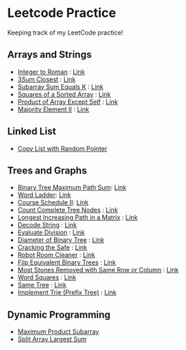 # Leetcode Practice
Keeping track of my LeetCode practice!

## Arrays and Strings
* [Integer to Roman](intToRoman.java) : [Link](https://leetcode.com/problems/integer-to-roman/)
* [3Sum Closest](threeSumClosest.java) : [Link](https://leetcode.com/problems/3sum-closest/)
* [Subarray Sum Equals K](subarraySum.java) : [Link](https://leetcode.com/problems/subarray-sum-equals-k/)
* [Squares of a Sorted Array](sortedSquares.java) : [Link](https://leetcode.com/problems/squares-of-a-sorted-array/)
* [Product of Array Except Self](ProductExceptSelf.java) : [Link](https://leetcode.com/problems/product-of-array-except-self/)
* [Majority Element II](majorityElement.java) : [Link](https://leetcode.com/problems/majority-element-ii/)

## Linked List
* [Copy List with Random Pointer](copyRandomList.java)

## Trees and Graphs
* [Binary Tree Maximum Path Sum](maxPathSum.java): [Link](https://leetcode.com/problems/binary-tree-maximum-path-sum/)
* [Word Ladder](ladderLength.java): [Link](https://leetcode.com/problems/word-ladder/)
* [Course Schedule II](findOrder.java): [Link](https://leetcode.com/problems/course-schedule-ii/)
* [Count Complete Tree Nodes](countNodes.java) : [Link](https://leetcode.com/problems/count-complete-tree-nodes/)
* [Longest Increasing Path in a Matrix](longestIncreasingPath.java) : [Link](https://leetcode.com/problems/longest-increasing-path-in-a-matrix/)
* [Decode String](decodeString.java) : [Link](https://leetcode.com/problems/decode-string/)
* [Evaluate Division](calcEquation.java) : [Link](https://leetcode.com/problems/evaluate-division/)
* [Diameter of Binary Tree](diameterOfBinaryTree.java) : [Link](https://leetcode.com/problems/diameter-of-binary-tree/)
* [Cracking the Safe](CrackSafe.java) : [Link](https://leetcode.com/problems/cracking-the-safe/)
* [Robot Room Cleaner](cleanRoom.java) : [Link](https://leetcode.com/problems/robot-room-cleaner/)
* [Flip Equivalent Binary Trees](flipEquiv.java) : [Link](https://leetcode.com/problems/flip-equivalent-binary-trees/)
* [Most Stones Removed with Same Row or Column](removeStones.java) : [Link](https://leetcode.com/problems/most-stones-removed-with-same-row-or-column/)
* [Word Squares](wordSquares.java) : [Link](https://leetcode.com/problems/word-squares/)
* [Same Tree](isSameTree.java) : [Link](https://leetcode.com/problems/same-tree/)
* [Implement Trie (Prefix Tree)](trie.java) : [Link](https://leetcode.com/problems/implement-trie-prefix-tree/)

## Dynamic Programming
* [Maximum Product Subarray](maxSubarray.java)
* [Split Array Largest Sum](splitArray.java)
    
    
